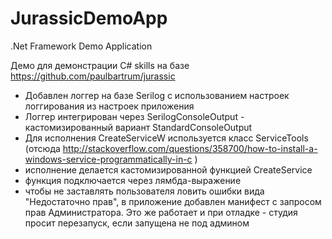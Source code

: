 # JurassicDemoApp
.Net Framework Demo Application

Демо для демонстрации C# skills на базе https://github.com/paulbartrum/jurassic

+ Добавлен логгер на базе Serilog с использованием настроек логгирования из настроек приложения
+ Логгер интегрирован через SerilogConsoleOutput - кастомизированный вариант StandardConsoleOutput
+ Для исполнения CreateServiceW используется класс ServiceTools (отсюда http://stackoverflow.com/questions/358700/how-to-install-a-windows-service-programmatically-in-c )
+ исполнение делается кастомизированной функцией CreateService
+ функция подключается через лямбда-выражение
+ чтобы не заставлять пользователя ловить ошибки вида "Недостаточно прав", в приложение добавлен манифест с запросом прав Администратора. Это же работает и при отладке - студия просит перезапуск, если запущена не под админом
